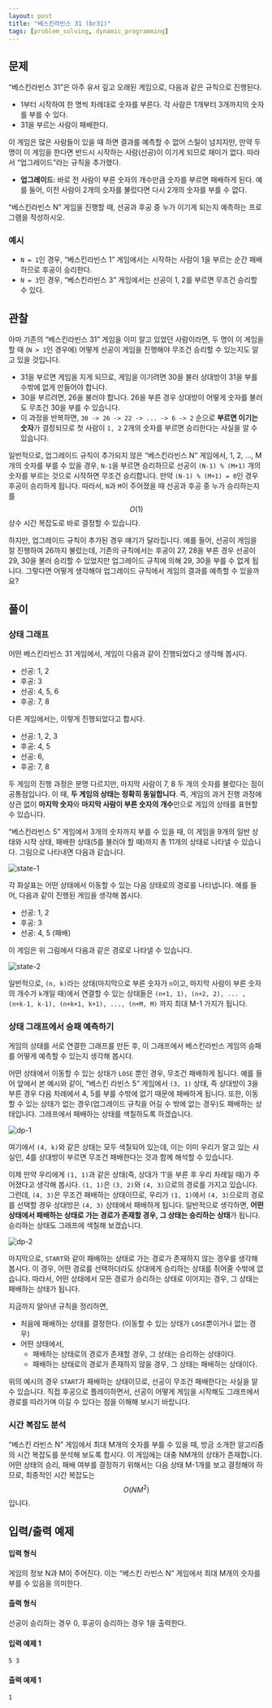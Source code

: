 ```yaml
---
layout: post
title: "베스킨라빈스 31 (br31)"
tags: [problem_solving, dynamic_programming]
---
```

## 문제

“베스킨라빈스 31”은 아주 유서 깊고 오래된 게임으로, 다음과 같은 규칙으로 진행된다.

- 1부터 시작하여 한 명씩 차례대로 숫자를 부른다. 각 사람은 1개부터 3개까지의 숫자를 부를 수 있다.
- 31을 부르는 사람이 패배한다.

이 게임은 많은 사람들이 있을 때 하면 결과를 예측할 수 없어 스릴이 넘치지만, 만약 두 명이 이 게임을 한다면 반드시 시작하는 사람(선공)이 이기게 되므로 재미가 없다. 따라서 “업그레이드”라는 규칙을 추가했다.

- **업그레이드**: 바로 전 사람이 부른 숫자의 개수만큼 숫자를 부르면 패배하게 된다. 예를 들어, 이전 사람이 2개의 숫자를 불렀다면 다시 2개의 숫자를 부를 수 없다.

“베스킨라빈스 N” 게임을 진행할 때, 선공과 후공 중 누가 이기게 되는지 예측하는 프로그램을 작성하시오.

<!--more-->

### 예시
- `N = 1`인 경우, “베스킨라빈스 1” 게임에서는 시작하는 사람이 1을 부르는 순간 패배하므로 후공이 승리한다.
- `N = 3`인 경우, “베스킨라빈스 3” 게임에서는 선공이 1, 2를 부르면 무조건 승리할 수 있다.

## 관찰
아마 기존의 “베스킨라빈스 31” 게임을 이미 알고 있었던 사람이라면, 두 명이 이 게임을 할 때 (`N > 1`인 경우에) 어떻게 선공이 게임을 진행해야 무조건 승리할 수 있는지도 알고 있을 것입니다. 

- 31을 부르면 게임을 지게 되므로, 게임을 이기려면 30을 불러 상대방이 31을 부를 수밖에 없게 만들어야 합니다. 
- 30을 부르려면, 26을 불러야 합니다. 26을 부른 경우 상대방이 어떻게 숫자를 불러도 무조건 30을 부를 수 있습니다.
- 이 과정을 반복하면, `30 -> 26 -> 22 -> ... -> 6 -> 2` 순으로 **부르면 이기는 숫자**가 결정되므로 첫 사람이 `1, 2` 2개의 숫자를 부르면 승리한다는 사실을 알 수 있습니다.

일반적으로, 업그레이드 규칙이 추가되지 않은 “베스킨라빈스 N” 게임에서, 1, 2, …, M개의 숫자를 부를 수 있을 경우, `N-1`을 부르면 승리하므로 선공이 `(N-1) % (M+1)` 개의 숫자를 부르는 것으로 시작하면 무조건 승리합니다. 만약 `(N-1) % (M+1) = 0`인 경우 후공이 승리하게 됩니다. 따라서, `N`과 `M`이 주어졌을 때 선공과 후공 중 누가 승리하는지를 $$O(1)$$ 상수 시간 복잡도로 바로 결정할 수 있습니다.

하지만, 업그레이드 규칙이 추가된 경우 얘기가 달라집니다. 예를 들어, 선공이 게임을 잘 진행하여 26까지 불렀는데, 기존의 규칙에서는 후공이 27, 28을 부른 경우 선공이 29, 30을 불러 승리할 수 있었지만 업그레이드 규칙에 의해 29, 30을 부를 수 없게 됩니다. 그렇다면 어떻게 생각해야 업그레이드 규칙에서 게임의 결과를 예측할 수 있을까요?

## 풀이
### 상태 그래프
어떤 베스킨라빈스 31 게임에서, 게임이 다음과 같이 진행되었다고 생각해 봅시다.

- 선공: 1, 2
- 후공: 3
- 선공: 4, 5, 6
- 후공: 7, 8

다른 게임에서는, 이렇게 진행되었다고 합시다.

- 선공: 1, 2, 3
- 후공: 4, 5
- 선공: 6,
- 후공: 7, 8

두 게임의 진행 과정은 분명 다르지만, 마지막 사람이 7, 8 두 개의 숫자를 불렀다는 점이 공통점입니다. 이 때, **두 게임의 상태는 정확히 동일합니다**. 즉, 게임의 과거 진행 과정에 상관 없이 **마지막 숫자**와 **마지막 사람이 부른 숫자의 개수**만으로 게임의 상태를 표현할 수 있습니다.

“베스킨라빈스 5” 게임에서 3개의 숫자까지 부를 수 있을 때, 이 게임을 9개의 일반 상태와 시작 상태, 패배한 상태(5를 불러야 할 때)까지 총 11개의 상태로 나타낼 수 있습니다. 그림으로 나타내면 다음과 같습니다.

![state-1]({{site.url}}/images/2019-05-22-ps-br31/state-1.png)

각 화살표는 어떤 상태에서 이동할 수 있는 다음 상태로의 경로를 나타냅니다. 예를 들어, 다음과 같이 진행된 게임을 생각해 봅시다.

- 선공: 1, 2
- 후공: 3
- 선공: 4, 5 (패배)

이 게임은 위 그림에서 다음과 같은 경로로 나타낼 수 있습니다.

![state-2]({{site.url}}/images/2019-05-22-ps-br31/state-2.png)

일반적으로, `(n, k)`라는 상태(마지막으로 부른 숫자가 `n`이고, 마지막 사람이 부른 숫자의 개수가 `k`개일 때)에서 연결할 수 있는 상태들은 `(n+1, 1), (n+2, 2), ... , (n+k-1, k-1), (n+k+1, k+1), ..., (n+M, M)` 까지 최대 M-1 가지가 됩니다.

### 상태 그래프에서 승패 예측하기
게임의 상태를 서로 연결한 그래프를 만든 후, 이 그래프에서 베스킨라빈스 게임의 승패를 어떻게 예측할 수 있는지 생각해 봅시다.

어떤 상태에서 이동할 수 있는 상태가 `LOSE` 뿐인 경우, 무조건 패배하게 됩니다. 예를 들어 앞에서 본 예시와 같이, “베스킨 라빈스 5” 게임에서 `(3, 1)` 상태, 즉 상대방이 3을 부른 경우 다음 차례에서 4, 5를 부를 수밖에 없기 때문에 패배하게 됩니다. 또한, 이동할 수 있는 상태가 없는 경우(업그레이드 규칙을 어길 수 밖에 없는 경우)도 패배하는 상태입니다. 그래프에서 패배하는 상태를 색칠하도록 하겠습니다.

![dp-1]({{site.url}}/images/2019-05-22-ps-br31/dp-1.png)

여기에서 `(4, k)`와 같은 상태는 모두 색칠되어 있는데, 이는 이미 우리가 알고 있는 사실인, 4를 상대방이 부르면 무조건 패배한다는 것과 함께 해석할 수 있습니다.

이제 만약 우리에게 `(1, 1)`과 같은 상태(즉, 상대가 ‘1’을 부른 후 우리 차례일 때)가 주어졌다고 생각해 봅시다. `(1, 1)`은 `(3, 2)`와 `(4, 3)`으로의 경로를 가지고 있습니다. 그런데, `(4, 3)`은 무조건 패배하는 상태이므로, 우리가 `(1, 1)`에서 `(4, 3)`으로의 경로를 선택할 경우 상대방은 `(4, 3)` 상태에서 패배하게 됩니다. 일반적으로 생각하면, **어떤 상태에서 패배하는 상태로 가는 경로가 존재할 경우, 그 상태는 승리하는 상태**가 됩니다. 승리하는 상태도 그래프에 색칠해 보겠습니다.

![dp-2]({{site.url}}/images/2019-05-22-ps-br31/dp-2.png)

마지막으로, `START`와 같이 패배하는 상태로 가는 경로가 존재하지 않는 경우를 생각해 봅시다. 이 경우, 어떤 경로를 선택하더라도 상대에게 승리하는 상태를 쥐어줄 수밖에 없습니다. 따라서, 어떤 상태에서 모든 경로가 승리하는 상태로 이어지는 경우, 그 상태는 패배하는 상태가 됩니다. 

지금까지 알아낸 규칙을 정리하면,

- 처음에 패배하는 상태를 결정한다. (이동할 수 있는 상태가 `LOSE`뿐이거나 없는 경우)
- 어떤 상태에서,
    - 패배하는 상태로의 경로가 존재할 경우, 그 상태는 승리하는 상태이다.
    - 패배하는 상태로의 경로가 존재하지 않을 경우, 그 상태는 패배하는 상태이다.

위의 예시의 경우 `START`가 패배하는 상태이므로, 선공이 무조건 패배한다는 사실을 알 수 있습니다. 직접 후공으로 플레이하면서, 선공이 어떻게 게임을 시작해도 그래프에서 경로를 따라가며 이길 수 있다는 점을 이해해 보시기 바랍니다.

### 시간 복잡도 분석
“베스킨 라빈스 N” 게임에서 최대 M개의 숫자를 부를 수 있을 때, 방금 소개한 알고리즘의 시간 복잡도를 분석해 보도록 합시다. 이 게임에는 대충 NM개의 상태가 존재합니다. 어떤 상태의 승리, 패배 여부를 결정하기 위해서는 다음 상태 M-1개를 보고 결정해야 하므로, 최종적인 시간 복잡도는 $$O(NM^2)$$입니다.

## 입력/출력 예제
#### 입력 형식
게임의 정보 N과 M이 주어진다. 이는 “베스킨 라빈스 N” 게임에서 최대 M개의 숫자를 부를 수 있음을 의미한다.
#### 츨력 형식
선공이 승리하는 경우 0, 후공이 승리하는 경우 1을 출력한다.
#### 입력 예제 1
```text/plain
5 3
```
#### 출력 예제 1
```text/plain
1
```